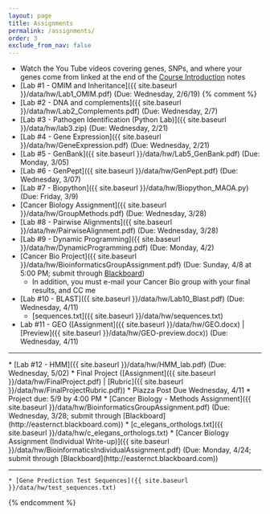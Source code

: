 ```yaml
---
layout: page
title: Assignments 
permalink: /assignments/
order: 3
exclude_from_nav: false
---
```

* Watch the You Tube videos covering genes, SNPs, and where your genes come from linked at the end of the <a href = "../notes/">Course Introduction</a> notes
* [Lab #1 - OMIM and Inheritance]({{ site.baseurl }}/data/hw/Lab1_OMIM.pdf) (Due: Wednesday, 2/6/19) 
{% comment %}
* [Lab #2 - DNA and complements]({{ site.baseurl }}/data/hw/Lab2_Complements.pdf) (Due: Wednesday, 2/7) 
* [Lab #3 - Pathogen Identification (Python Lab)]({{ site.baseurl }}/data/hw/lab3.zip) (Due: Wednesday, 2/21) 
* [Lab #4 - Gene Expression]({{ site.baseurl }}/data/hw/GeneExpression.pdf) (Due: Wednesday, 2/21) 
* [Lab #5 - GenBank]({{ site.baseurl }}/data/hw/Lab5_GenBank.pdf) (Due: Monday, 3/05) 
* [Lab #6 - GenPept]({{ site.baseurl }}/data/hw/GenPept.pdf) (Due: Wednesday, 3/07) 
* [Lab #7 - Biopython]({{ site.baseurl }}/data/hw/Biopython_MAOA.py) (Due: Friday, 3/9) 
* [Cancer Biology Assignment]({{ site.baseurl }}/data/hw/GroupMethods.pdf) (Due: Wednesday, 3/28) 
* [Lab #8 - Pairwise Alignments]({{ site.baseurl }}/data/hw/PairwiseAlignment.pdf) (Due: Wednesday, 3/28) 
* [Lab #9 - Dynamic Programming]({{ site.baseurl }}/data/hw/DynamicProgramming.pdf) (Due: Monday, 4/2) 
* [Cancer Bio Project]({{ site.baseurl }}/data/hw/BioinformaticsGroupAssignment.pdf) (Due: Sunday, 4/8 at 5:00 PM; submit through [Blackboard](http://easternct.blackboard.com))
    * In addition, you must e-mail your Cancer Bio group with your final results, and CC me 
* [Lab #10 - BLAST]({{ site.baseurl }}/data/hw/Lab10_Blast.pdf) (Due: Wednesday, 4/11) 
    * [sequences.txt]({{ site.baseurl }}/data/hw/sequences.txt) 
* Lab #11 - GEO ([Assignment]({{ site.baseurl }}/data/hw/GEO.docx) |
[Preview]({{ site.baseurl }}/data/hw/GEO-preview.docx)) (Due: Wednesday, 4/11)
<hr>
* [Lab #12 - HMM]({{ site.baseurl }}/data/hw/HMM_lab.pdf) (Due: Wednesday, 5/02)
* Final Project ([Assignment]({{ site.baseurl }}/data/hw/FinalProject.pdf) | 
[Rubric]({{ site.baseurl }}/data/hw/FinalProjectRubric.pdf))
    * Piazza Post Due Wednesday, 4/11
    * Project due: 5/9 by 4:00 PM
* [Cancer Biology - Methods Assignment]({{ site.baseurl }}/data/hw/BioinformaticsGroupAssignment.pdf) (Due: Wednesday, 3/28; submit through [Blackboard](http://easternct.blackboard.com)) 
	* [c_elegans_orthologs.txt]({{ site.baseurl }}/data/hw/c_elegans_orthologs.txt) 
* [Cancer Biology Assignment (Individual Write-up)]({{ site.baseurl }}/data/hw/BioinformaticsIndividualAssignment.pdf) (Due: Monday, 4/24; submit through [Blackboard](http://easternct.blackboard.com)) 

***
	* [Gene Prediction Test Sequences]({{ site.baseurl }}/data/hw/test_sequences.txt)  
{% endcomment %}

